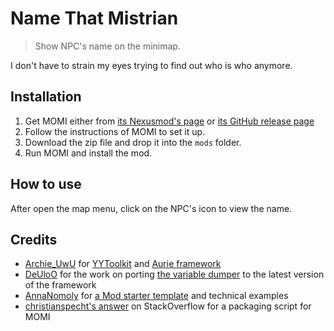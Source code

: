 # Name That Mistrian

> Show NPC's name on the minimap.

I don't have to strain my eyes trying to find out who is who anymore.

## Installation

1. Get MOMI either from [its Nexusmod's page](https://www.nexusmods.com/fieldsofmistria/mods/78) or [its GitHub release page](https://github.com/Garethp/Mods-of-Mistria-Installer/releases)
2. Follow the instructions of MOMI to set it up.
3. Download the zip file and drop it into the `mods` folder.
4. Run MOMI and install the mod.

## How to use

After open the map menu, click on the NPC's icon to view the name.

## Credits

- [Archie_UwU](https://github.com/Archie-osu) for [YYToolkit](https://github.com/AurieFramework/YYToolkit) and [Aurie framework](https://github.com/AurieFramework/Aurie)
- [DeUloO](https://github.com/DeUloO) for the work on porting [the variable dumper](https://github.com/DeUloO/IntenseSpells/blob/e05806e5f54627dd43aad7167619c2ba26e7fd91/source/LoggingUtility.h) to the latest version of the framework
- [AnnaNomoly](https://github.com/AnnaNomoly) for [a Mod starter template](https://github.com/AnnaNomoly/YYToolkit) and technical examples
- [christianspecht's answer](https://stackoverflow.com/a/14792225/) on StackOverflow for a packaging script for MOMI
